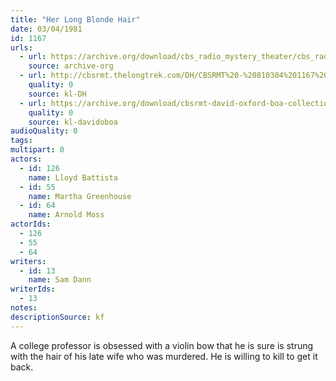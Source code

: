 ```yaml
---
title: "Her Long Blonde Hair"
date: 03/04/1981
id: 1167
urls: 
  - url: https://archive.org/download/cbs_radio_mystery_theater/cbs_radio_mystery_theater-1151-1200.zip/cbs_radio_mystery_theater-1151-1200%2Fcbsrmt_1167_her_long_blonde_hair.mp3
    source: archive-org
  - url: http://cbsrmt.thelongtrek.com/DH/CBSRMT%20-%20810304%201167%20Her%20Long%20Blonde%20Hair_dh.mp3
    quality: 0
    source: kl-DH
  - url: https://archive.org/download/cbsrmt-david-oxford-boa-collection/CBSRMT-810304-1167-Her-Long-Blonde-Hair-(32-22)-[2007]-{BoA}.mp3
    quality: 0
    source: kl-davidoboa
audioQuality: 0
tags: 
multipart: 0
actors:  
  - id: 126
    name: Lloyd Battista  
  - id: 55
    name: Martha Greenhouse  
  - id: 64
    name: Arnold Moss
actorIds:  
  - 126  
  - 55  
  - 64
writers:  
  - id: 13
    name: Sam Dann
writerIds:  
  - 13
notes: 
descriptionSource: kf
---
```

A college professor is obsessed with a violin bow that he is sure is strung with the hair of his late wife who was murdered. He is willing to kill to get it back.